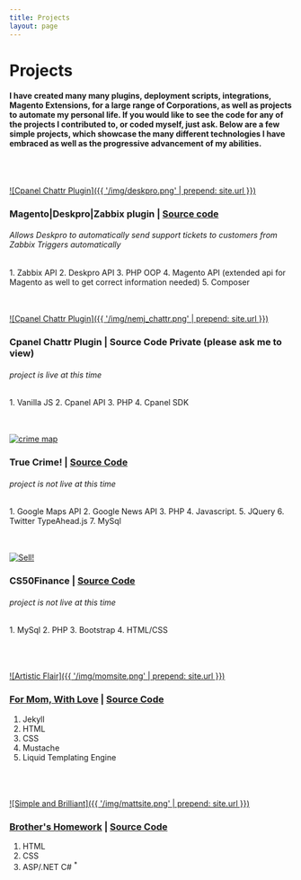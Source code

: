 ```yaml
---
title: Projects
layout: page
---
```


# Projects

#### I have created many many plugins, deployment scripts, integrations, Magento Extensions, for a large range of Corporations, as well as projects to automate my personal life. If you would like to see the code for any of the projects I contributed to, or coded myself, just ask. Below are a few simple projects, which showcase the many different technologies I have embraced as well as the progressive advancement of my abilities.

<br /><br />

<a href="http://djfordz.com/img/deskpro.png">![Cpanel Chattr Plugin]({{ '/img/deskpro.png' | prepend: site.url }})</a>

### Magento|Deskpro|Zabbix plugin | [Source code](https://github.com/djfordz/Deskpro_ZabbixAlerts/)
<h6>Allows Deskpro to automatically send support tickets to customers from Zabbix Triggers automatically</h6>
1. Zabbix API
2. Deskpro API
3. PHP OOP
4. Magento API (extended api for Magento as well to get correct information needed) 
5. Composer
<br /><br /><br />

<a href="http://djfordz.com/ing/nemj_chattr.png">![Cpanel Chattr Plugin]({{ '/img/nemj_chattr.png' | prepend: site.url }})</a>

### Cpanel Chattr Plugin | Source Code Private (please ask me to view)
<h6>project is live at this time</h6>
1. Vanilla JS
2. Cpanel API
3. PHP
4. Cpanel SDK
<br /><br /><br />

<a href="https://cloud.githubusercontent.com/assets/5413221/8270533/ccc4d2b4-17a7-11e5-9d87-a55cc8e877d6.png">![crime map](https://cloud.githubusercontent.com/assets/5413221/8270533/ccc4d2b4-17a7-11e5-9d87-a55cc8e877d6.png)</a>

### True Crime! | [Source Code](https://github.com/djfordz/cs50_psets/tree/master/pset8)
<h6>project is not live at this time</h6>
1. Google Maps API
2. Google News API
3. PHP
4. Javascript.
5. JQuery
6. Twitter TypeAhead.js
7. MySql
<br /><br /><br />

<a href='https://cloud.githubusercontent.com/assets/5413221/8270529/b2f24ea2-17a7-11e5-95ec-4f192f04e558.png'>![Sell!](https://cloud.githubusercontent.com/assets/5413221/8270529/b2f24ea2-17a7-11e5-95ec-4f192f04e558.png)</a>

### CS50Finance | [Source Code](https://github.com/djfordz/cs50_psets/tree/master/pset7)
<h6>project is not live at this time</h6> 
1. MySql
2. PHP
3. Bootstrap
4. HTML/CSS
<br /><br /><br /><br />

<a href='http://christineford.org'>![Artistic Flair]({{ '/img/momsite.png' | prepend: site.url }})</a>

### [For Mom, With Love](http://christineford.org) | [Source Code](https://github.com/djfordz/christineford.org)

1. Jekyll
2. HTML
3. CSS
4. Mustache
5. Liquid Templating Engine
<br /><br /><br /><br />

<a href='http://djfordz.com/matt'>![Simple and Brilliant]({{ '/img/mattsite.png' | prepend: site.url }})</a>

### [Brother's Homework](http://djfordz.com/matt) | [Source Code](https://github.com/djfordz/matt)

1. HTML
2. CSS
3. ASP/.NET C# <sup>*</sup>



